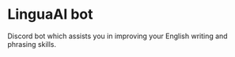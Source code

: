 # LinguaAI bot

Discord bot which assists you in improving your English writing and phrasing skills.
